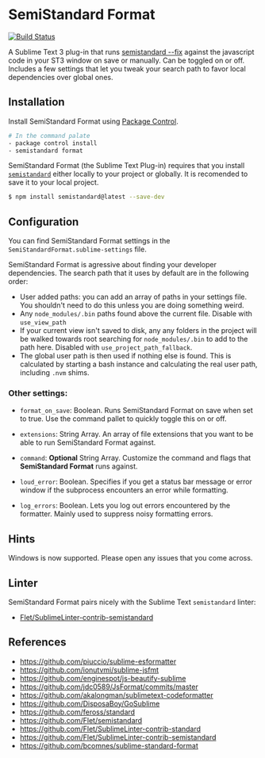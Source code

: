 # SemiStandard Format
[![Build Status](https://travis-ci.org/ppxu/sublime-semistandard-format.svg?branch=master)](https://travis-ci.org/ppxu/sublime-semistandard-format)

A Sublime Text 3 plug-in that runs [semistandard --fix](https://github.com/Flet/semistandard) against the javascript code in your ST3 window on save or manually.  Can be toggled on or off.  Includes a few settings that let you tweak your search path to favor local dependencies over global ones.

## Installation

Install SemiStandard Format using [Package Control](https://packagecontrol.io/).

```sh
# In the command palate
- package control install
- semistandard format
```

SemiStandard Format (the Sublime Text Plug-in) requires that you install [`semistandard`](https://github.com/Flet/semistandard) either locally to your project or globally.  It is recomended to save it to your local project.

```sh
$ npm install semistandard@latest --save-dev
```


## Configuration

You can find SemiStandard Format settings in the `SemiStandardFormat.sublime-settings` file.

SemiStandard Format is agressive about finding your developer dependencies.  The search path that it uses by default are in the following order:

- User added paths: you can add an array of paths in your settings file.  You shouldn't need to do this unless you are doing something weird.
- Any `node_modules/.bin` paths found above the current file.  Disable with `use_view_path`
- If your current view isn't saved to disk, any any folders in the project will be walked towards root searching for `node_modules/.bin` to add to the path here.  Disabled with `use_project_path_fallback`.
- The global user path is then used if nothing else is found.  This is calculated by starting a bash instance and calculating the real user path, including `.nvm` shims.

### Other settings:

- `format_on_save`: Boolean.  Runs SemiStandard Format on save when set to true.  Use the command pallet to quickly toggle this on or off.
- `extensions`: String Array.  An array of file extensions that you want to be able to run SemiStandard Format against.

- `command`: **Optional** String Array.  Customize the command and flags that **SemiStandard Format** runs against.

- `loud_error`: Boolean.  Specifies if you get a status bar message or error window if the subprocess encounters an error while formatting.

- `log_errors`: Boolean. Lets you log out errors encountered by the formatter.  Mainly used to suppress noisy formatting errors.

## Hints

Windows is now supported.  Please open any issues that you come across.

## Linter

SemiStandard Format pairs nicely with the Sublime Text `semistandard` linter:

- [Flet/SublimeLinter-contrib-semistandard](https://github.com/Flet/SublimeLinter-contrib-semistandard)

## References

- https://github.com/piuccio/sublime-esformatter
- https://github.com/ionutvmi/sublime-jsfmt
- https://github.com/enginespot/js-beautify-sublime
- https://github.com/jdc0589/JsFormat/commits/master
- https://github.com/akalongman/sublimetext-codeformatter
- https://github.com/DisposaBoy/GoSublime
- https://github.com/feross/standard
- https://github.com/Flet/semistandard
- https://github.com/Flet/SublimeLinter-contrib-standard
- https://github.com/Flet/SublimeLinter-contrib-semistandard
- https://github.com/bcomnes/sublime-standard-format

